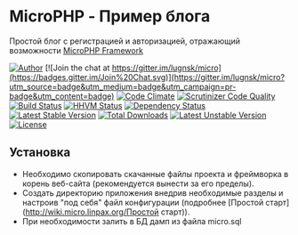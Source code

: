 # MicroPHP - Пример блога

Простой блог с регистрацией и авторизацией, отражающий возможности [MicroPHP Framework](http://micro.linpax.org)

[![Author](http://img.shields.io/badge/author-@microcmf-blue.svg?style=flat-square)](https://twitter.com/microcmf)
[![Join the chat at https://gitter.im/lugnsk/micro](https://badges.gitter.im/Join%20Chat.svg)](https://gitter.im/lugnsk/micro?utm_source=badge&utm_medium=badge&utm_campaign=pr-badge&utm_content=badge)
[![Code Climate](https://codeclimate.com/github/lugnsk/micro/badges/gpa.svg)](https://codeclimate.com/github/lugnsk/micro)
[![Scrutinizer Code Quality](https://scrutinizer-ci.com/g/lugnsk/micro/badges/quality-score.png?b=master)](https://scrutinizer-ci.com/g/lugnsk/micro/?branch=master)
[![Build Status](https://secure.travis-ci.org/lugnsk/micro.png)](http://travis-ci.org/lugnsk/micro)
[![HHVM Status](http://hhvm.h4cc.de/badge/lugnsk/microphp.svg)](http://hhvm.h4cc.de/package/lugnsk/microphp)
[![Dependency Status](https://www.versioneye.com/user/projects/55066a5d66e561bb9b000142/badge.svg?style=flat)](https://www.versioneye.com/user/projects/55066a5d66e561bb9b000142)
[![Latest Stable Version](https://poser.pugx.org/lugnsk/microphp/v/stable.svg)](https://packagist.org/packages/lugnsk/microphp)
[![Total Downloads](https://poser.pugx.org/lugnsk/microphp/downloads.svg)](https://packagist.org/packages/lugnsk/microphp)
[![Latest Unstable Version](https://poser.pugx.org/lugnsk/microphp/v/unstable.svg)](https://packagist.org/packages/lugnsk/microphp)
[![License](https://poser.pugx.org/lugnsk/microphp/license.svg)](https://packagist.org/packages/lugnsk/microphp)

## Установка

* Необходимо скопировать скачанные файлы проекта и фреймворка в корень веб-сайта (рекомендуется вынести за его пределы).
* Создать директорию приложения внедрив необходимые разделы и настроив "под себя" файл конфигурации (подробнее [Простой старт](http://wiki.micro.linpax.org/Простой старт)).
* При необходимости залить в БД дамп из файла micro.sql
